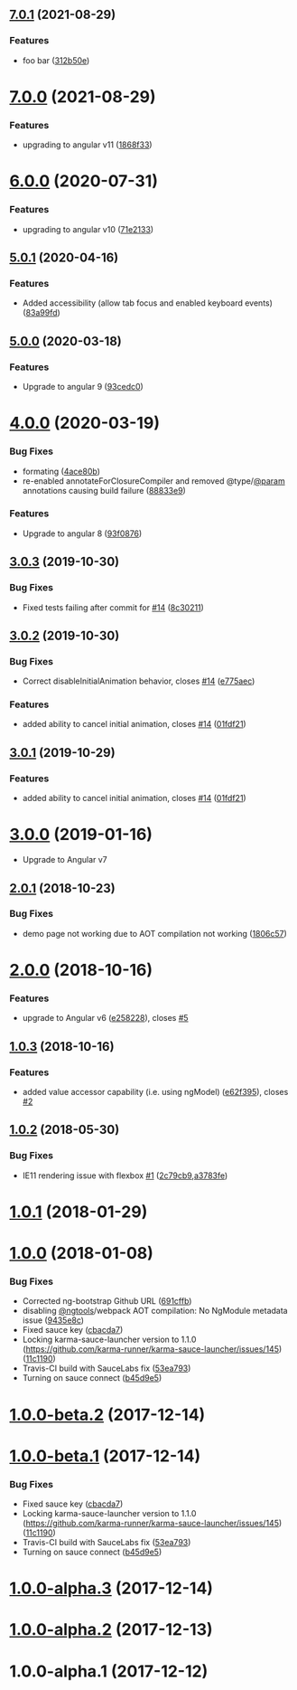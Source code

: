 ## [7.0.1](https://github.com/nth-cloud/ng-toggle/compare/7.0.0...7.0.1) (2021-08-29)


### Features

* foo bar ([312b50e](https://github.com/nth-cloud/ng-toggle/commit/312b50e98557b5d44cef35a254acdd89fbfe046e))



# [7.0.0](https://github.com/nth-cloud/ng-toggle/compare/5.0.1...7.0.0) (2021-08-29)


### Features

* upgrading to angular v11 ([1868f33](https://github.com/nth-cloud/ng-toggle/commit/1868f331fefc3f94248d1f6bfc72f3f4aa7c039e))



# [6.0.0](https://github.com/nth-cloud/ng-toggle/compare/5.0.1...6.0.0) (2020-07-31)


### Features

* upgrading to angular v10 ([71e2133](https://github.com/nth-cloud/ng-toggle/commit/71e213319fe148be748ce0260b721a26f145fec3))



## [5.0.1](https://github.com/nth-cloud/ng-toggle/compare/5.0.0...5.0.1) (2020-04-16)


### Features

* Added accessibility (allow tab focus and enabled keyboard events) ([83a99fd](https://github.com/nth-cloud/ng-toggle/commit/83a99fddf053774125e6c6a466469d9e2b863eff))


## [5.0.0](https://github.com/nth-cloud/ng-toggle/compare/4.0.0...5.0.0) (2020-03-18)


### Features

* Upgrade to angular 9 ([93cedc0](https://github.com/nth-cloud/ng-toggle/commit/93cedc0fe38a065ac217bb94af1ac0b62fc2b808))


# [4.0.0](https://github.com/nth-cloud/ng-toggle/compare/3.0.3...4.0.0) (2020-03-19)


### Bug Fixes

* formating ([4ace80b](https://github.com/nth-cloud/ng-toggle/commit/4ace80bb37b002d687dc2fa0bed6b9d3d03da5a1))
* re-enabled annotateForClosureCompiler and removed @type/[@param](https://github.com/param) annotations causing build failure ([88833e9](https://github.com/nth-cloud/ng-toggle/commit/88833e9a2c8b74ec2db5f2aa9d61d07b00b73d1c))


### Features

* Upgrade to angular 8 ([93f0876](https://github.com/nth-cloud/ng-toggle/commit/93f087631388a9c13150293135e4521e6d9827f1))



## [3.0.3](https://github.com/nth-cloud/ng-toggle/compare/2.0.1...3.0.3) (2019-10-30)


### Bug Fixes

* Fixed tests failing after commit for [#14](https://github.com/nth-cloud/ng-toggle/issues/14) ([8c30211](https://github.com/nth-cloud/ng-toggle/commit/8c30211))


<a name="3.0.2"></a>
## [3.0.2](https://github.com/nth-cloud/ng-toggle/compare/2.0.1...3.0.2) (2019-10-30)


### Bug Fixes

* Correct disableInitialAnimation behavior, closes [#14](https://github.com/nth-cloud/ng-toggle/issues/14) ([e775aec](https://github.com/nth-cloud/ng-toggle/commit/e775aec))


### Features

* added ability to cancel initial animation, closes [#14](https://github.com/nth-cloud/ng-toggle/issues/14) ([01fdf21](https://github.com/nth-cloud/ng-toggle/commit/01fdf21))


<a name="3.0.1"></a>
## [3.0.1](https://github.com/nth-cloud/ng-toggle/compare/2.0.1...3.0.1) (2019-10-29)


### Features

* added ability to cancel initial animation, closes [#14](https://github.com/nth-cloud/ng-toggle/issues/14) ([01fdf21](https://github.com/nth-cloud/ng-toggle/commit/01fdf21))


<a name="3.0.0"></a>
# [3.0.0](https://github.com/@nth-cloud/ng-toggle/compare/2.0.1...3.0.0) (2019-01-16)

* Upgrade to Angular v7

<a name="2.0.1"></a>
## [2.0.1](https://github.com/@nth-cloud/ng-toggle/compare/2.0.0...2.0.1) (2018-10-23)


### Bug Fixes

* demo page not working due to AOT compilation not working ([1806c57](https://github.com/@nth-cloud/ng-toggle/commit/1806c57))



<a name="2.0.0"></a>
# [2.0.0](https://github.com/@nth-cloud/ng-toggle/compare/1.0.3...2.0.0) (2018-10-16)


### Features

* upgrade to Angular v6 ([e258228](https://github.com/@nth-cloud/ng-toggle/commit/e258228)), closes [#5](https://github.com/@nth-cloud/ng-toggle/issues/5)



<a name="1.0.3"></a>
## [1.0.3](https://github.com/@nth-cloud/ng-toggle/compare/1.0.2...1.0.3) (2018-10-16)


### Features

* added value accessor capability (i.e. using ngModel) ([e62f395](https://github.com/@nth-cloud/ng-toggle/commit/e62f395)), closes [#2](https://github.com/@nth-cloud/ng-toggle/issues/2)



<a name="1.0.2"></a>
## [1.0.2](https://github.com/@nth-cloud/ng-toggle/compare/1.0.0...1.0.2) (2018-05-30)


### Bug Fixes

* IE11 rendering issue with flexbox [#1](https://github.com/@nth-cloud/ng-toggle/issues/1) ([2c79cb9](https://github.com/@nth-cloud/ng-toggle/commit/2c79cb9),[a3783fe](https://github.com/@nth-cloud/ng-toggle/commit/a3783fe))



<a name="1.0.1"></a>
# [1.0.1](https://github.com/@nth-cloud/ng-toggle/compare/1.0.0...1.0.1) (2018-01-29)





<a name="1.0.0"></a>
# [1.0.0](https://github.com/@nth-cloud/ng-toggle/compare/1.0.0-beta.2...1.0.0) (2018-01-08)


### Bug Fixes

* Corrected ng-bootstrap Github URL ([691cffb](https://github.com/@nth-cloud/ng-toggle/commit/691cffb))
* disabling [@ngtools](https://github.com/ngtools)/webpack AOT compilation: No NgModule metadata issue ([9435e8c](https://github.com/@nth-cloud/ng-toggle/commit/9435e8c))
* Fixed sauce key ([cbacda7](https://github.com/@nth-cloud/ng-toggle/commit/cbacda7))
* Locking karma-sauce-launcher version to 1.1.0 (https://github.com/karma-runner/karma-sauce-launcher/issues/145) ([11c1190](https://github.com/@nth-cloud/ng-toggle/commit/11c1190))
* Travis-CI build with SauceLabs fix ([53ea793](https://github.com/@nth-cloud/ng-toggle/commit/53ea793))
* Turning on sauce connect ([b45d9e5](https://github.com/@nth-cloud/ng-toggle/commit/b45d9e5))



<a name="1.0.0-beta.2"></a>
# [1.0.0-beta.2](https://github.com/@nth-cloud/ng-toggle/compare/1.0.0-beta.1...1.0.0-beta.2) (2017-12-14)



<a name="1.0.0-beta.1"></a>
# [1.0.0-beta.1](https://github.com/@nth-cloud/ng-toggle/compare/1.0.0-alpha.3...1.0.0-beta.1) (2017-12-14)


### Bug Fixes

* Fixed sauce key ([cbacda7](https://github.com/@nth-cloud/ng-toggle/commit/cbacda7))
* Locking karma-sauce-launcher version to 1.1.0 (https://github.com/karma-runner/karma-sauce-launcher/issues/145) ([11c1190](https://github.com/@nth-cloud/ng-toggle/commit/11c1190))
* Travis-CI build with SauceLabs fix ([53ea793](https://github.com/@nth-cloud/ng-toggle/commit/53ea793))
* Turning on sauce connect ([b45d9e5](https://github.com/@nth-cloud/ng-toggle/commit/b45d9e5))


<a name="1.0.0-alpha.3"></a>
# [1.0.0-alpha.3](https://github.com/@nth-cloud/ng-toggle/compare/1.0.0-alpha.2...1.0.0-alpha.3) (2017-12-14)



<a name="1.0.0-alpha.2"></a>
# [1.0.0-alpha.2](https://github.com/@nth-cloud/ng-toggle/compare/1.0.0-alpha.1...1.0.0-alpha.2) (2017-12-13)



<a name="1.0.0-alpha.1"></a>
# 1.0.0-alpha.1 (2017-12-12)



